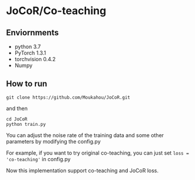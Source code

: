 # JoCoR/Co-teaching

## Enviornments

 - python 3.7
 - PyTorch 1.3.1
 - torchvision 0.4.2
 - Numpy
 
## How to run

```
git clone https://github.com/Moukahou/JoCoR.git
```
and then 
```
cd JoCoR
python train.py
```

You can adjust the noise rate of the training data and some other parameters by modifying the config.py

For example, if you want to try original co-teaching, you can just set `loss = 'co-teaching'`  in config.py

Now this implementation support co-teaching and JoCoR loss.

